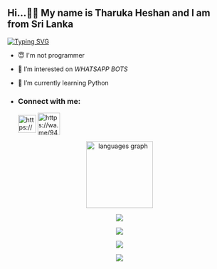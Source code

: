 <h2 align="left">Hi...👋😇 My name is Tharuka Heshan and I am from Sri Lanka</h2  #  














 
  



## <a href="https://git.io/typing-svg"><img src="https://readme-typing-svg.herokuapp.com?font=Comic+sans+MS&weight=100&size=27&duration=5001&pause=1800&color=3BF7C3&center=true&random=false&width=500&height=55&lines=Hey%F0%9F%91%8B+I+am+Tharuka+Heshan+.+.+.+%F0%9F%91%80%F0%9F%99%82" alt="Typing SVG" /></a>                             
 





- 😇 I'm not programmer
 
- 👀 I’m interested on _WHATSAPP BOTS_

- 🌱 I’m currently learning Python
- <h3 align="left">Connect with me:</h3><p>   <a href="https://www.youtube.com/@Tharuka-Heshan" target="blank"><img align="center" src="https://i.ibb.co/YkThzVT/Seek-Png-com-youtube-icon-png-8071516-1.png" alt="https://www.youtube.com/@Tharuka-Heshan" height="40" width="40" /></a>  <a href="https://wa.me/94743389804" target="blank"><img align="center" src="https://cdn-icons-png.flaticon.com/512/5649/5649647.png" alt="https://wa.me/94743389804" height="50" width="50" /></a> 
</p>


<p align="center"><img src="https://github-readme-stats.vercel.app/api/top-langs?username=maurodesouza&locale=en&hide_title=false&layout=compact&card_width=320&langs_count=5&theme=dracula&hide_border=false" height="150" alt="languages graph"  />
</div>



 <p align="center"> <a href="https://github.com/Tharuka-Heshan"><img src="https://github-profile-trophy.vercel.app/?username=Tharuka-Heshan&no-bg=true&no-frame=false&theme=algolia"></a></p>

<p align="center"> <a href="https://github.com/Tharuka-Heshan"><img  src="http://github-readme-streak-stats.herokuapp.com?user=Tharuka-Heshan&theme=github-dark-blue&hide_border=false&background=DDD9DA00&stroke=00AEFF&fire=00AEFF&ring=00AEFF&currStreakNum=00AEFF&currStreakLabel=00AEFF&sideLabels=00AEFF&dates=00AEFF&sideNums=00AEFF"></a></p>
<p align="center"> <a href="https://github.com/Tharuka-Heshan"><img src="https://github-readme-stats.vercel.app/api?username=Tharuka-Heshan&theme=algolia&bg_color=DDD9DA00&text_color=00AEFF&show_icons=TRUE&icon_color=00AEFF" > </a> </p>
<p align="center"> <a href="https://github.com/Tharuka-Heshan"><img src="https://github-readme-stats.vercel.app/api/top-langs/?username=MR-DARK-SHADOW&hide=css,html&theme=algolia&bg_color=DDD9DA00&text_color=00AEFF" > </a> </p>
